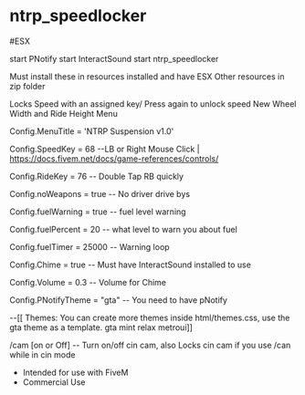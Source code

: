 # ntrp_speedlocker
#ESX

start PNotify
start InteractSound
start ntrp_speedlocker

Must install these in resources installed and have ESX
Other resources in zip folder

Locks Speed with an assigned key/ Press again to unlock speed
New Wheel Width and Ride Height Menu

Config.MenuTitle = 'NTRP Suspension v1.0'

Config.SpeedKey = 68    --LB or Right Mouse Click | https://docs.fivem.net/docs/game-references/controls/

Config.RideKey = 76 -- Double Tap RB quickly

Config.noWeapons = true   -- No driver drive bys

Config.fuelWarning = true  -- fuel level warning

Config.fuelPercent = 20 -- what level to warn you about fuel

Config.fuelTimer = 25000 -- Warning loop

Config.Chime = true -- Must have InteractSound installed to use

Config.Volume = 0.3 -- Volume for Chime

Config.PNotifyTheme = "gta" -- You need to have pNotify

--[[ Themes: You can create more themes inside html/themes.css, use the gta theme as a template.
    gta
    mint
    relax
    metroui]]

/cam [on or Off] -- Turn on/off cin cam, also Locks cin cam if you use /can while in cin mode


- Intended for use with FiveM 
- Commercial Use
